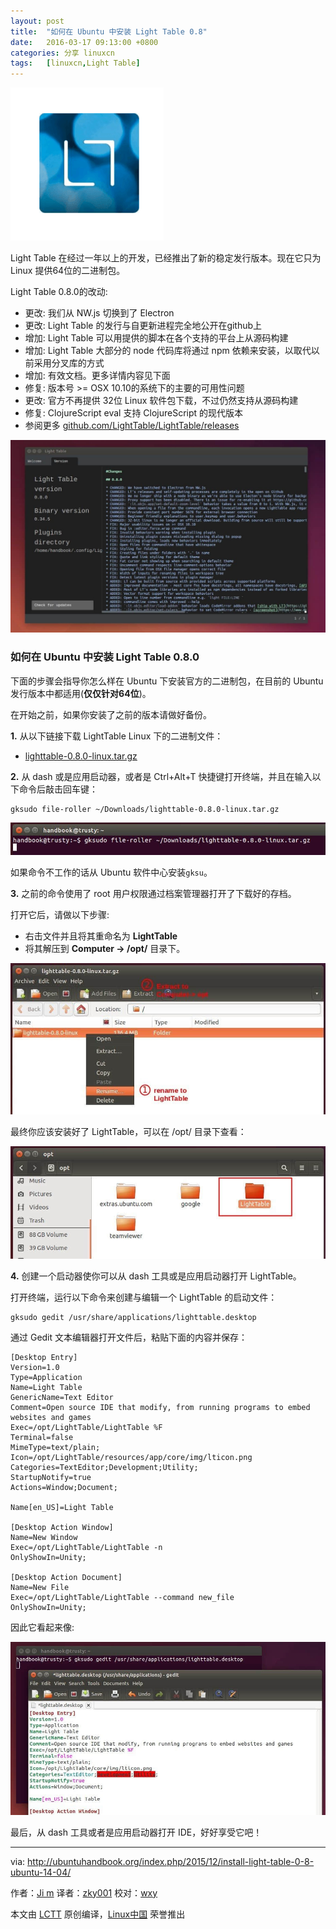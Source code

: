 ```yaml
---
layout: post
title:	"如何在 Ubuntu 中安装 Light Table 0.8"
date:	2016-03-17 09:13:00 +0800 
categories:	分享 linuxcn 
tags:	[linuxcn,Light Table]
---
```



![](/Asserts/Images/album/201603/16/111435rss226mebm9ekg2s.png)


Light Table 在经过一年以上的开发，已经推出了新的稳定发行版本。现在它只为 Linux 提供64位的二进制包。


Light Table 0.8.0的改动:


* 更改: 我们从 NW.js 切换到了 Electron
* 更改: Light Table 的发行与自更新进程完全地公开在github上
* 增加: Light Table 可以用提供的脚本在各个支持的平台上从源码构建
* 增加: Light Table 大部分的 node 代码库将通过 npm 依赖来安装，以取代以前采用分叉库的方式
* 增加: 有效文档。更多详情内容见下面
* 修复: 版本号 >= OSX 10.10的系统下的主要的可用性问题
* 更改: 官方不再提供 32位 Linux 软件包下载，不过仍然支持从源码构建
* 修复: ClojureScript eval 支持 ClojureScript 的现代版本
* 参阅更多 [github.com/LightTable/LightTable/releases](https://github.com/LightTable/LightTable/releases)


![LightTable 0.8.0](/Asserts/Images/album/201603/16/111438cnnpenhnwmmzgw2e.jpg)


### 如何在 Ubuntu 中安装 Light Table 0.8.0


下面的步骤会指导你怎么样在 Ubuntu 下安装官方的二进制包，在目前的 Ubuntu 发行版本中都适用(**仅仅针对64位**)。


在开始之前，如果你安装了之前的版本请做好备份。


**1.** 从以下链接下载 LightTable Linux 下的二进制文件：


* [lighttable-0.8.0-linux.tar.gz](https://github.com/LightTable/LightTable/releases/download/0.8.0/lighttable-0.8.0-linux.tar.gz)


**2.** 从 dash 或是应用启动器，或者是 Ctrl+Alt+T 快捷键打开终端，并且在输入以下命令后敲击回车键：



```
gksudo file-roller ~/Downloads/lighttable-0.8.0-linux.tar.gz

```

![open-via-fileroller](/Asserts/Images/album/201603/16/111438r27s6saaszhfloha.jpg)


如果命令不工作的话从 Ubuntu 软件中心安装`gksu`。


**3.** 之前的命令使用了 root 用户权限通过档案管理器打开了下载好的存档。


打开它后，请做以下步骤:


* 右击文件并且将其重命名为 **LightTable**
* 将其解压到 **Computer -> /opt/** 目录下。


![extract-lighttable](/Asserts/Images/album/201603/16/111439vjjh6cjzjj0v1wvb.jpg)


最终你应该安装好了 LightTable，可以在 /opt/ 目录下查看：


![lighttable-in-opt](/Asserts/Images/album/201603/16/111440bq2114u7qfnln2nx.jpg)


**4.** 创建一个启动器使你可以从 dash 工具或是应用启动器打开 LightTable。


打开终端，运行以下命令来创建与编辑一个 LightTable 的启动文件：



```
gksudo gedit /usr/share/applications/lighttable.desktop

```

通过 Gedit 文本编辑器打开文件后，粘贴下面的内容并保存：



```
[Desktop Entry]
Version=1.0
Type=Application
Name=Light Table
GenericName=Text Editor
Comment=Open source IDE that modify, from running programs to embed websites and games
Exec=/opt/LightTable/LightTable %F
Terminal=false
MimeType=text/plain;
Icon=/opt/LightTable/resources/app/core/img/lticon.png
Categories=TextEditor;Development;Utility;
StartupNotify=true
Actions=Window;Document;

Name[en_US]=Light Table

[Desktop Action Window]
Name=New Window
Exec=/opt/LightTable/LightTable -n
OnlyShowIn=Unity;

[Desktop Action Document]
Name=New File
Exec=/opt/LightTable/LightTable --command new_file
OnlyShowIn=Unity;

```

因此它看起来像:


![lighttable-launcher](/Asserts/Images/album/201603/16/111442vc9flhimzuklueyk.jpg)


最后，从 dash 工具或者是应用启动器打开 IDE，好好享受它吧！




---


via: <http://ubuntuhandbook.org/index.php/2015/12/install-light-table-0-8-ubuntu-14-04/>


作者：[Ji m](http://ubuntuhandbook.org/index.php/about/) 译者：[zky001](https://github.com/zky001) 校对：[wxy](https://github.com/wxy)


本文由 [LCTT](https://github.com/LCTT/TranslateProject) 原创编译，[Linux中国](https://linux.cn/) 荣誉推出
